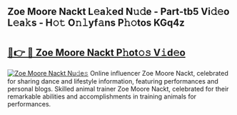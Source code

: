 ## Zoe Moore Nackt L𝚎a𝚔ed N𝚞𝚍e - Part-tb5 Vi𝚍𝚎o L𝚎a𝚔s - H𝚘𝚝 O𝚗𝚕yf𝚊ns P𝚑𝚘tos KGq4z

# <h2><a href="http://kfcr7w.oniu.top/?m=Zoe+Moore+Nackt">🔗👉 🔴 Zoe Moore Nackt P𝚑ot𝚘𝚜 V𝚒d𝚎o</a></h2>

[![Zoe Moore Nackt Nu𝚍e𝚜](https://i.imgur.com/0qMVB7G.gif)](http://kfcr7w.oniu.top/?m=Zoe+Moore+Nackt)
Online influencer Zoe Moore Nackt, celebrated for sharing dance and lifestyle information, featuring performances and personal blogs. Skilled animal trainer Zoe Moore Nackt, celebrated for their remarkable abilities and accomplishments in training animals for performances.  
